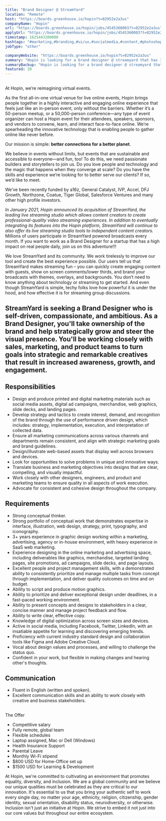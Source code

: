 ```yaml
---
title: "Brand Designer @ StreamYard"
location: "Remote"
host: "https://boards.greenhouse.io/hopin?t=02952e2a3us"
companyName: "Hopin"
url: "https://boards.greenhouse.io/hopin/jobs/4545360003?t=02952e2a3us"
applyUrl: "https://boards.greenhouse.io/hopin/jobs/4545360003?t=02952e2a3us#app"
timestamp: 1625443200000
hashtags: "#marketing,#branding,#ui/ux,#socialmedia,#content,#photoshop,#innovation,#communication,#css"
jobType: "other"

companyWebsite: "https://boards.greenhouse.io/hopin?t=02952e2a3us"
summary: "Hopin is looking for a brand designer @ streamyard that has 3+ years experience in graphic design working within a marketing, advertising, agency or in-house environment, with heavy experience in SaaS web marketing."
summaryBackup: "Hopin is looking for a brand designer @ streamyard that has #marketing, #branding, #management."
featured: 20
---
```


## 

At Hopin, we’re reimagining virtual events.

As the first all-in-one virtual venue for live online events, Hopin brings people together in a highly interactive and engaging online experience that feels just like an in-person event, only without the barriers. Whether it’s a 50-person meetup, or a 50,000-person conference—any type of event organizer can host a Hopin event for their attendees, speakers, sponsors, and vendors to convene, learn, and interact face-to-face online. We’re spearheading the innovative technology that is enabling people to gather online like never before.

Our mission is simple: **better connections for a better planet**. 

We believe in events without limits, but events that are sustainable and accessible to everyone—and fun, too! To do this, we need passionate builders and storytellers to join us. Do you love people and technology and the magic that happens when they converge at scale? Do you have the skills and experience we’re looking for to better serve our clients? If so, we’d like to meet.

We’ve been recently funded by a16z, General Catalyst, IVP, Accel, DFJ Growth, Northzone, Coatue, Tiger Global, Salesforce Ventures and many other high profile investors.

_In January 2021, Hopin announced its acquisition of StreamYard, the leading live streaming studio which allows content creators to create professional-quality video streaming experiences. In addition to eventually integrating its features into the Hopin platform, StreamYard will continue to also offer its live streaming studio tools to independent content creators._ Millions of users participate in StreamYard powered broadcasts every month. If you want to work as a Brand Designer for a startup that has a high impact on real people daily, join us on this adventure!!! 

We love StreamYard and its community. We work tirelessly to improve our tool and create the best experience possible. Our users tell us that StreamYard makes streaming fun – you can quickly create engaging content with guests, show on screen comments/lower thirds, and brand your broadcasts with themes, overlays, and backgrounds. You don’t need to know anything about technology or streaming to get started. And even though StreamYard is simple, techy folks love how powerful it is under the hood, and how effective it is for streaming group discussions.

## StreamYard is seeking a Brand Designer who is self-driven, compassionate, and ambitious. As a Brand Designer, you'll take ownership of the brand and help strategically grow and steer the visual presence. You'll be working closely with sales, marketing, and product teams to turn goals into strategic and remarkable creatives that result in increased awareness, growth, and engagement.

## Responsibilities

*   Design and produce printed and digital marketing materials such as social media assets, digital ad campaigns, merchandise, web graphics, slide decks, and landing pages.
*   Develop strategy and tactics to create interest, demand, and recognition of the brand through the use of performance driven design, which includes: strategy, implementation, execution, and interpretation of collected data.
*   Ensure all marketing communications across various channels and departments remain consistent, and align with strategic marketing goals and brand guidelines.
*   Design/illustrate web-based assets that display well across browsers and devices.
*   Look for opportunities to solve problems in unique and innovative ways.
*   Translate business and marketing objectives into designs that are clear, compelling, and visually impactful.
*   Work closely with other designers, engineers, and product and marketing teams to ensure quality in all aspects of work execution.
*   Advocate for consistent and cohesive design throughout the company.

## Requirements

*   Strong conceptual thinker.
*   Strong portfolio of conceptual work that demonstrates expertise in interface, illustration, web design, strategy, print, typography, and iconography.
*   3+ years experience in graphic design working within a marketing, advertising, agency or in-house environment, with heavy experience in SaaS web marketing.
*   Experience designing in the online marketing and advertising space, including deliverables like graphics, merchandise, targeted landing pages, site promotions, ad campaigns, slide decks, and page layouts.
*   Excellent people and project management skills, with a demonstrated ability to consistently prioritize and manage multiple tasks from concept through implementation, and deliver quality outcomes on time and on budget.
*   Ability to script and produce motion graphics.
*   Ability to prioritize and deliver exceptional design under deadlines, in a fast-paced working environment.
*   Ability to present concepts and designs to stakeholders in a clear, concise manner and manage project feedback and flow.
*   Ability to write clear, effective copy.
*   Knowledge of digital optimization across screen sizes and devices.
*   Active in social media, including Facebook, Twitter, LinkedIn, with an insatiable appetite for learning and discovering emerging trends.
*   Proficiency with current industry standard design and collaboration tools like Figma and Adobe Creative Cloud.
*   Vocal about design values and processes, and willing to challenge the status quo.
*   Confident in your work, but flexible in making changes and hearing other's thoughts.

## Communication

*   Fluent in English (written and spoken).
*   Excellent communication skills and an ability to work closely with creative and business stakeholders.

## 

The Offer

*   Competitive salary
*   Fully remote, global team
*   Flexible schedules
*   Laptop assigned, Mac or Dell (Windows)
*   Health Insurance Support
*   Parental Leave
*   Monthly Wi-Fi stipend
*   $800 USD for Home-Office set up
*   $1500 USD for Learning & Development

At Hopin, we're committed to cultivating an environment that promotes equality, diversity, and inclusion. We are a global community and we believe our unique qualities must be celebrated as they are critical to our innovation. It's essential to us that you bring your authentic self to work every single day, no matter your age, ethnicity, religion, citizenship, gender identity, sexual orientation, disability status, neurodiversity, or otherwise. Inclusion isn't just an initiative at Hopin. We strive to embed it not just into our core values but throughout our entire ecosystem.
